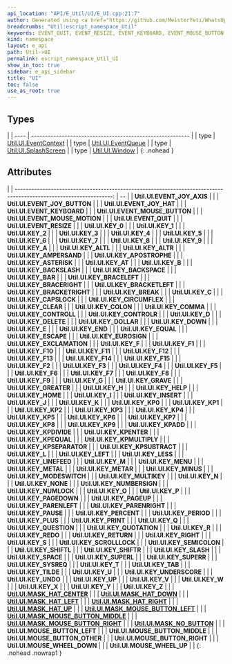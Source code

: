 ```yaml
---
api_location: "API/E_Util/UI/E_UI.cpp:21:7"
author: Generated using <a href="https://github.com/MeisterYeti/WhatsUpDoc">WhatsUpDoc</a>
breadcrumbs: "Util:escript_namespace_Util"
keywords: EVENT_QUIT, EVENT_RESIZE, EVENT_KEYBOARD, EVENT_MOUSE_BUTTON, EVENT_MOUSE_MOTION, EVENT_JOY_AXIS, EVENT_JOY_BUTTON, EVENT_JOY_HAT, KEY_NONE, KEY_BACKSPACE, KEY_TAB, KEY_LINEFEED, KEY_CLEAR, KEY_RETURN, KEY_PAUSE, KEY_SCROLLLOCK, KEY_SYSREQ, KEY_ESCAPE, KEY_DELETE, KEY_MULTIKEY, KEY_HOME, KEY_LEFT, KEY_UP, KEY_RIGHT, KEY_DOWN, KEY_PAGEUP, KEY_PAGEDOWN, KEY_END, KEY_PRINT, KEY_INSERT, KEY_UNDO, KEY_REDO, KEY_MENU, KEY_HELP, KEY_BREAK, KEY_MODESWITCH, KEY_NUMLOCK, KEY_KPENTER, KEY_KPEQUAL, KEY_KPMULTIPLY, KEY_KPADD, KEY_KPSEPARATOR, KEY_KPSUBTRACT, KEY_KPDIVIDE, KEY_KP0, KEY_KP1, KEY_KP2, KEY_KP3, KEY_KP4, KEY_KP5, KEY_KP6, KEY_KP7, KEY_KP8, KEY_KP9, KEY_F1, KEY_F2, KEY_F3, KEY_F4, KEY_F5, KEY_F6, KEY_F7, KEY_F8, KEY_F9, KEY_F10, KEY_F11, KEY_F12, KEY_F13, KEY_F14, KEY_F15, KEY_SHIFTL, KEY_SHIFTR, KEY_CONTROLL, KEY_CONTROLR, KEY_METAL, KEY_METAR, KEY_ALTL, KEY_ALTR, KEY_SUPERL, KEY_SUPERR, KEY_CAPSLOCK, KEY_SPACE, KEY_EXCLAMATION, KEY_QUOTATION, KEY_NUMBERSIGN, KEY_DOLLAR, KEY_PERCENT, KEY_AMPERSAND, KEY_APOSTROPHE, KEY_PARENLEFT, KEY_PARENRIGHT, KEY_ASTERISK, KEY_PLUS, KEY_COMMA, KEY_MINUS, KEY_PERIOD, KEY_SLASH, KEY_0, KEY_1, KEY_2, KEY_3, KEY_4, KEY_5, KEY_6, KEY_7, KEY_8, KEY_9, KEY_COLON, KEY_SEMICOLON, KEY_LESS, KEY_EQUAL, KEY_GREATER, KEY_QUESTION, KEY_AT, KEY_A, KEY_B, KEY_C, KEY_D, KEY_E, KEY_F, KEY_G, KEY_H, KEY_I, KEY_J, KEY_K, KEY_L, KEY_M, KEY_N, KEY_O, KEY_P, KEY_Q, KEY_R, KEY_S, KEY_T, KEY_U, KEY_V, KEY_W, KEY_X, KEY_Y, KEY_Z, KEY_BRACKETLEFT, KEY_BACKSLASH, KEY_BRACKETRIGHT, KEY_CIRCUMFLEX, KEY_UNDERSCORE, KEY_GRAVE, KEY_BRACELEFT, KEY_BAR, KEY_BRACERIGHT, KEY_TILDE, KEY_EUROSIGN, MOUSE_BUTTON_LEFT, MOUSE_BUTTON_MIDDLE, MOUSE_BUTTON_RIGHT, MOUSE_WHEEL_UP, MOUSE_WHEEL_DOWN, MOUSE_BUTTON_OTHER, MASK_NO_BUTTON, MASK_MOUSE_BUTTON_LEFT, MASK_MOUSE_BUTTON_MIDDLE, MASK_MOUSE_BUTTON_RIGHT, MASK_HAT_CENTER, MASK_HAT_UP, MASK_HAT_RIGHT, MASK_HAT_DOWN, MASK_HAT_LEFT
kind: namespace
layout: e_api
path: Util->UI
permalink: escript_namespace_Util_UI
show_in_toc: true
sidebar: e_api_sidebar
title: "UI"
toc: false
use_as_root: true
---
```


## Types

|
| ---- | --------------------------------------------------------- | 
| type | [Util.UI.EventContext](escript_type_Util_UI_EventContext) | 
| type | [Util.UI.EventQueue](escript_type_Util_UI_EventQueue)     | 
| type | [Util.UI.SplashScreen](escript_type_Util_UI_SplashScreen) | 
| type | [Util.UI.Window](escript_type_Util_UI_Window)             | 
{: .nohead }

## Attributes

|
| -----------------------------------------------------------------------------------------------------------------: | -- | 
| **Util.UI.EVENT_JOY_AXIS**                                                                                         |  | 
| **Util.UI.EVENT_JOY_BUTTON**                                                                                       |  | 
| **Util.UI.EVENT_JOY_HAT**                                                                                          |  | 
| **Util.UI.EVENT_KEYBOARD**                                                                                         |  | 
| **Util.UI.EVENT_MOUSE_BUTTON**                                                                                     |  | 
| **Util.UI.EVENT_MOUSE_MOTION**                                                                                     |  | 
| **Util.UI.EVENT_QUIT**                                                                                             |  | 
| **Util.UI.EVENT_RESIZE**                                                                                           |  | 
| **Util.UI.KEY_0**                                                                                                  |  | 
| **Util.UI.KEY_1**                                                                                                  |  | 
| **Util.UI.KEY_2**                                                                                                  |  | 
| **Util.UI.KEY_3**                                                                                                  |  | 
| **Util.UI.KEY_4**                                                                                                  |  | 
| **Util.UI.KEY_5**                                                                                                  |  | 
| **Util.UI.KEY_6**                                                                                                  |  | 
| **Util.UI.KEY_7**                                                                                                  |  | 
| **Util.UI.KEY_8**                                                                                                  |  | 
| **Util.UI.KEY_9**                                                                                                  |  | 
| **Util.UI.KEY_A**                                                                                                  |  | 
| **Util.UI.KEY_ALTL**                                                                                               |  | 
| **Util.UI.KEY_ALTR**                                                                                               |  | 
| **Util.UI.KEY_AMPERSAND**                                                                                          |  | 
| **Util.UI.KEY_APOSTROPHE**                                                                                         |  | 
| **Util.UI.KEY_ASTERISK**                                                                                           |  | 
| **Util.UI.KEY_AT**                                                                                                 |  | 
| **Util.UI.KEY_B**                                                                                                  |  | 
| **Util.UI.KEY_BACKSLASH**                                                                                          |  | 
| **Util.UI.KEY_BACKSPACE**                                                                                          |  | 
| **Util.UI.KEY_BAR**                                                                                                |  | 
| **Util.UI.KEY_BRACELEFT**                                                                                          |  | 
| **Util.UI.KEY_BRACERIGHT**                                                                                         |  | 
| **Util.UI.KEY_BRACKETLEFT**                                                                                        |  | 
| **Util.UI.KEY_BRACKETRIGHT**                                                                                       |  | 
| **Util.UI.KEY_BREAK**                                                                                              |  | 
| **Util.UI.KEY_C**                                                                                                  |  | 
| **Util.UI.KEY_CAPSLOCK**                                                                                           |  | 
| **Util.UI.KEY_CIRCUMFLEX**                                                                                         |  | 
| **Util.UI.KEY_CLEAR**                                                                                              |  | 
| **Util.UI.KEY_COLON**                                                                                              |  | 
| **Util.UI.KEY_COMMA**                                                                                              |  | 
| **Util.UI.KEY_CONTROLL**                                                                                           |  | 
| **Util.UI.KEY_CONTROLR**                                                                                           |  | 
| **Util.UI.KEY_D**                                                                                                  |  | 
| **Util.UI.KEY_DELETE**                                                                                             |  | 
| **Util.UI.KEY_DOLLAR**                                                                                             |  | 
| **Util.UI.KEY_DOWN**                                                                                               |  | 
| **Util.UI.KEY_E**                                                                                                  |  | 
| **Util.UI.KEY_END**                                                                                                |  | 
| **Util.UI.KEY_EQUAL**                                                                                              |  | 
| **Util.UI.KEY_ESCAPE**                                                                                             |  | 
| **Util.UI.KEY_EUROSIGN**                                                                                           |  | 
| **Util.UI.KEY_EXCLAMATION**                                                                                        |  | 
| **Util.UI.KEY_F**                                                                                                  |  | 
| **Util.UI.KEY_F1**                                                                                                 |  | 
| **Util.UI.KEY_F10**                                                                                                |  | 
| **Util.UI.KEY_F11**                                                                                                |  | 
| **Util.UI.KEY_F12**                                                                                                |  | 
| **Util.UI.KEY_F13**                                                                                                |  | 
| **Util.UI.KEY_F14**                                                                                                |  | 
| **Util.UI.KEY_F15**                                                                                                |  | 
| **Util.UI.KEY_F2**                                                                                                 |  | 
| **Util.UI.KEY_F3**                                                                                                 |  | 
| **Util.UI.KEY_F4**                                                                                                 |  | 
| **Util.UI.KEY_F5**                                                                                                 |  | 
| **Util.UI.KEY_F6**                                                                                                 |  | 
| **Util.UI.KEY_F7**                                                                                                 |  | 
| **Util.UI.KEY_F8**                                                                                                 |  | 
| **Util.UI.KEY_F9**                                                                                                 |  | 
| **Util.UI.KEY_G**                                                                                                  |  | 
| **Util.UI.KEY_GRAVE**                                                                                              |  | 
| **Util.UI.KEY_GREATER**                                                                                            |  | 
| **Util.UI.KEY_H**                                                                                                  |  | 
| **Util.UI.KEY_HELP**                                                                                               |  | 
| **Util.UI.KEY_HOME**                                                                                               |  | 
| **Util.UI.KEY_I**                                                                                                  |  | 
| **Util.UI.KEY_INSERT**                                                                                             |  | 
| **Util.UI.KEY_J**                                                                                                  |  | 
| **Util.UI.KEY_K**                                                                                                  |  | 
| **Util.UI.KEY_KP0**                                                                                                |  | 
| **Util.UI.KEY_KP1**                                                                                                |  | 
| **Util.UI.KEY_KP2**                                                                                                |  | 
| **Util.UI.KEY_KP3**                                                                                                |  | 
| **Util.UI.KEY_KP4**                                                                                                |  | 
| **Util.UI.KEY_KP5**                                                                                                |  | 
| **Util.UI.KEY_KP6**                                                                                                |  | 
| **Util.UI.KEY_KP7**                                                                                                |  | 
| **Util.UI.KEY_KP8**                                                                                                |  | 
| **Util.UI.KEY_KP9**                                                                                                |  | 
| **Util.UI.KEY_KPADD**                                                                                              |  | 
| **Util.UI.KEY_KPDIVIDE**                                                                                           |  | 
| **Util.UI.KEY_KPENTER**                                                                                            |  | 
| **Util.UI.KEY_KPEQUAL**                                                                                            |  | 
| **Util.UI.KEY_KPMULTIPLY**                                                                                         |  | 
| **Util.UI.KEY_KPSEPARATOR**                                                                                        |  | 
| **Util.UI.KEY_KPSUBTRACT**                                                                                         |  | 
| **Util.UI.KEY_L**                                                                                                  |  | 
| **Util.UI.KEY_LEFT**                                                                                               |  | 
| **Util.UI.KEY_LESS**                                                                                               |  | 
| **Util.UI.KEY_LINEFEED**                                                                                           |  | 
| **Util.UI.KEY_M**                                                                                                  |  | 
| **Util.UI.KEY_MENU**                                                                                               |  | 
| **Util.UI.KEY_METAL**                                                                                              |  | 
| **Util.UI.KEY_METAR**                                                                                              |  | 
| **Util.UI.KEY_MINUS**                                                                                              |  | 
| **Util.UI.KEY_MODESWITCH**                                                                                         |  | 
| **Util.UI.KEY_MULTIKEY**                                                                                           |  | 
| **Util.UI.KEY_N**                                                                                                  |  | 
| **Util.UI.KEY_NONE**                                                                                               |  | 
| **Util.UI.KEY_NUMBERSIGN**                                                                                         |  | 
| **Util.UI.KEY_NUMLOCK**                                                                                            |  | 
| **Util.UI.KEY_O**                                                                                                  |  | 
| **Util.UI.KEY_P**                                                                                                  |  | 
| **Util.UI.KEY_PAGEDOWN**                                                                                           |  | 
| **Util.UI.KEY_PAGEUP**                                                                                             |  | 
| **Util.UI.KEY_PARENLEFT**                                                                                          |  | 
| **Util.UI.KEY_PARENRIGHT**                                                                                         |  | 
| **Util.UI.KEY_PAUSE**                                                                                              |  | 
| **Util.UI.KEY_PERCENT**                                                                                            |  | 
| **Util.UI.KEY_PERIOD**                                                                                             |  | 
| **Util.UI.KEY_PLUS**                                                                                               |  | 
| **Util.UI.KEY_PRINT**                                                                                              |  | 
| **Util.UI.KEY_Q**                                                                                                  |  | 
| **Util.UI.KEY_QUESTION**                                                                                           |  | 
| **Util.UI.KEY_QUOTATION**                                                                                          |  | 
| **Util.UI.KEY_R**                                                                                                  |  | 
| **Util.UI.KEY_REDO**                                                                                               |  | 
| **Util.UI.KEY_RETURN**                                                                                             |  | 
| **Util.UI.KEY_RIGHT**                                                                                              |  | 
| **Util.UI.KEY_S**                                                                                                  |  | 
| **Util.UI.KEY_SCROLLLOCK**                                                                                         |  | 
| **Util.UI.KEY_SEMICOLON**                                                                                          |  | 
| **Util.UI.KEY_SHIFTL**                                                                                             |  | 
| **Util.UI.KEY_SHIFTR**                                                                                             |  | 
| **Util.UI.KEY_SLASH**                                                                                              |  | 
| **Util.UI.KEY_SPACE**                                                                                              |  | 
| **Util.UI.KEY_SUPERL**                                                                                             |  | 
| **Util.UI.KEY_SUPERR**                                                                                             |  | 
| **Util.UI.KEY_SYSREQ**                                                                                             |  | 
| **Util.UI.KEY_T**                                                                                                  |  | 
| **Util.UI.KEY_TAB**                                                                                                |  | 
| **Util.UI.KEY_TILDE**                                                                                              |  | 
| **Util.UI.KEY_U**                                                                                                  |  | 
| **Util.UI.KEY_UNDERSCORE**                                                                                         |  | 
| **Util.UI.KEY_UNDO**                                                                                               |  | 
| **Util.UI.KEY_UP**                                                                                                 |  | 
| **Util.UI.KEY_V**                                                                                                  |  | 
| **Util.UI.KEY_W**                                                                                                  |  | 
| **Util.UI.KEY_X**                                                                                                  |  | 
| **Util.UI.KEY_Y**                                                                                                  |  | 
| **Util.UI.KEY_Z**                                                                                                  |  | 
| **[Util.UI.MASK_HAT_CENTER](namespaceUtil_1_1UI#namespaceUtil_1_1UI_1af49e130a2d797dfdcfe18a8d85ad0a08)**          |  | 
| **[Util.UI.MASK_HAT_DOWN](namespaceUtil_1_1UI#namespaceUtil_1_1UI_1a042fde6b318d4d7643f1f4ce3e4876cc)**            |  | 
| **[Util.UI.MASK_HAT_LEFT](namespaceUtil_1_1UI#namespaceUtil_1_1UI_1a2faa55249b41cf6aba0092bc75dd9ad0)**            |  | 
| **[Util.UI.MASK_HAT_RIGHT](namespaceUtil_1_1UI#namespaceUtil_1_1UI_1ac86bbb4328417e0e461951f91100ea76)**           |  | 
| **[Util.UI.MASK_HAT_UP](namespaceUtil_1_1UI#namespaceUtil_1_1UI_1aa6bf86ac80a566cb755f81e5e0ff885b)**              |  | 
| **[Util.UI.MASK_MOUSE_BUTTON_LEFT](namespaceUtil_1_1UI#namespaceUtil_1_1UI_1aaa8b43443376ce97bc8bd92c70e96833)**   |  | 
| **[Util.UI.MASK_MOUSE_BUTTON_MIDDLE](namespaceUtil_1_1UI#namespaceUtil_1_1UI_1af16806b437044c5d20cad8a7005c7d14)** |  | 
| **[Util.UI.MASK_MOUSE_BUTTON_RIGHT](namespaceUtil_1_1UI#namespaceUtil_1_1UI_1aecae7c51e566f747607cb69834d5bee7)**  |  | 
| **[Util.UI.MASK_NO_BUTTON](namespaceUtil_1_1UI#namespaceUtil_1_1UI_1a31561acd4a1286cf8e0c0359777c92d0)**           |  | 
| **Util.UI.MOUSE_BUTTON_LEFT**                                                                                      |  | 
| **Util.UI.MOUSE_BUTTON_MIDDLE**                                                                                    |  | 
| **Util.UI.MOUSE_BUTTON_OTHER**                                                                                     |  | 
| **Util.UI.MOUSE_BUTTON_RIGHT**                                                                                     |  | 
| **Util.UI.MOUSE_WHEEL_DOWN**                                                                                       |  | 
| **Util.UI.MOUSE_WHEEL_UP**                                                                                         |  | 
{: .nohead .nowrap1 }

